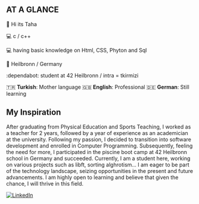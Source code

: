 ## AT A GLANCE

 :wave: Hi its Taha

:computer: c / c++

 :computer: having basic knowledge on Html, CSS, Phyton and Sql 

:round_pushpin: Heilbronn / Germany 

:dependabot: student at 42 Heilbronn / intra  = tkirmizi  

🇹🇷 **Turkish**: Mother language
🇬🇧 **English**: Professional
🇩🇪 **German**: Still learning

## My Inspiration 
After graduating from Physical Education and Sports Teaching, I worked as a teacher for 2 years, followed by a year of experience as an academician at the university. Following my passion, I decided to transition into software development and enrolled in Computer Programming. Subsequently, feeling the need for more, I participated in the piscine boot camp at 42 Heilbronn school in Germany and succeeded. Currently, I am a student here, working on various projects such as libft, sorting alghrotism...  I am eager to be part of the technology landscape, seizing opportunities in the present and future advancements. I am highly open to learning and believe that given the chance, I will thrive in this field.

[![LinkedIn](https://img.shields.io/badge/LinkedIn-0077B5?style=for-the-badge&logo=linkedin&logoColor=white)](https://www.linkedin.com/in/taha-kırmızıoğlu-31429215a/)
